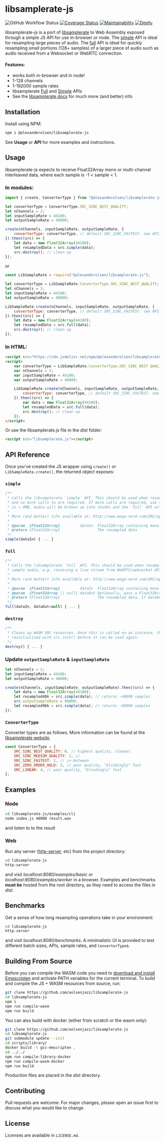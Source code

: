 # libsamplerate-js

![GitHub Workflow Status](https://img.shields.io/github/actions/workflow/status/aolsenjazz/libsamplerate-js/build.yml?branch=main) [![Coverage Status](https://coveralls.io/repos/github/aolsenjazz/libsamplerate-js/badge.svg?branch=main)](https://img.shields.io/coveralls/github/aolsenjazz/libsamplerate-js) [![Maintainability](https://api.codeclimate.com/v1/badges/61ceec2449f7ab6a5ca2/maintainability)](https://codeclimate.com/github/aolsenjazz/libsamplerate-js/maintainability) [![Depfu](https://badges.depfu.com/badges/fb337ab1dda45e0d1ad17ab8f8572445/overview.svg)](https://depfu.com/github/aolsenjazz/libsamplerate-js?project_id=21222)

libsamplerate-js is a port of [libsamplerate](http://www.mega-nerd.com/SRC/) to Web Assembly exposed through a simple JS API for use in-browser or node. The [simple](http://www.mega-nerd.com/SRC/api_simple.html) API is ideal for resampling large pieces of audio. The [full](http://www.mega-nerd.com/SRC/api_full.html) API is ideal for quickly resampling small portions (128+ samples) of a larger piece of audio such as audio received from a Websocket or WebRTC connection.

#### Features:

-   works both in-browser and in node!
-   1-128 channels
-   1-192000 sample rates
-   libsamplerate [Full](http://www.mega-nerd.com/SRC/api_full.html) and [Simple](http://www.mega-nerd.com/SRC/api_simple.html) APIs
-   See the [libsamplerate docs]() for much more (and better) info

## Installation

Install using NPM:

```bash
npm i @alexanderolsen/libsamplerate-js
```

See **Usage** or **API** for more examples and instructions.

## Usage

libsamplerate-js expects to receive Float32Array mono or multi-channel interleaved data, where each sample is -1 < sample < 1.

### In modules:

```javascript
import { create, ConverterType } from "@alexanderolsen/libsamplerate-js";

let converterType = ConverterType.SRC_SINC_BEST_QUALITY;
let nChannels = 2;
let inputSampleRate = 44100;
let outputSampleRate = 48000;

create(nChannels, inputSampleRate, outputSampleRate, {
    converterType: converterType, // default SRC_SINC_FASTEST. see API for more
}).then((src) => {
    let data = new Float32Array(44100);
    let resampledData = src.simple(data);
    src.destroy(); // clean up
});
```

or

```javascript
const LibSampleRate = require("@alexanderolsen/libsamplerate-js");

let converterType = LibSampleRate.ConverterType.SRC_SINC_BEST_QUALITY;
let nChannels = 2;
let inputSampleRate = 44100;
let outputSampleRate = 48000;

LibSampleRate.create(nChannels, inputSampleRate, outputSampleRate, {
    converterType: converterType, // default SRC_SINC_FASTEST. see API for more
}).then((src) => {
    let data = new Float32Array(44100);
    let resampledData = src.full(data);
    src.destroy(); // clean up
});
```

### In HTML:

```html
<script src="https://cdn.jsdelivr.net/npm/@alexanderolsen/libsamplerate-js"></script>
<script>
    var converterType = LibSampleRate.ConverterType.SRC_SINC_BEST_QUALITY;
    var nChannels = 2;
    var inputSampleRate = 44100;
    var outputSampleRate = 48000;

    LibSampleRate.create(nChannels, inputSampleRate, outputSampleRate, {
        converterType: converterType, // default SRC_SINC_FASTEST. see API for more
    }).then((src) => {
        var data = new Float32Array(44100);
        let resampledData = src.full(data);
        src.destroy(); // clean up
    });
</script>
```

Or use the libsamplerate.js file in the _dist_ folder:

```html
<script src="libsamplerate.js"></script>
```

## API Reference

Once you've created the JS wrapper using `create()` or `LibSampleRate.create()`, the returned object exposes:

### `simple`

```javascript
/**
 * Calls the libsamplerate `simple` API. This should be used when resampling one individual chunk of audio,
 * and no more calls to are required. If more calls are required, use the `full` API. If the array submitted
 * is > 4MB, audio will be broken up into chunks and the `full` API will be used
 *
 * More (and better) info available at: http://www.mega-nerd.com/SRC/api_simple.html
 *
 * @param  {Float32Array}         dataIn  Float32Array containing mono|interleaved audio data where -1 < dataIn[i] < 1
 * @return {Float32Array}                 The resampled data
 */
simple(dataIn) { ... }
```

### `full`

```javascript
/**
 * Calls the libsamplerate `full` API. This should be used when resampling several chunks of the
 * sample audio, e.g. receiving a live stream from WebRTC/websocket API.
 *
 * More (and better) info available at: http://www.mega-nerd.com/SRC/api_full.html
 *
 * @param  {Float32Array}         dataIn  Float32Array containing mono|interleaved audio data where -1 < dataIn[i] < 1
 * @param  {Float32Array || null} dataOut Optionally, pass a Float32Array to avoid allocating an extra array for every esampling operation
 * @return {Float32Array}                 The resampled data. If dataOut != null, dataOut is returned
 */
full(dataIn, dataOut=null) { ... }
```

### `destroy`

```javascript
/**
 * Cleans up WASM SRC resources. Once this is called on an instance, that instance must be
 * reinitialized with src.init() before it can be used again.
 */
destroy() { ... }
```

### Update `outputSampleRate` & `inputSampleRate`

```javascript
let nChannels = 2;
let inputSampleRate = 44100;
let outputSampleRate = 48000;

create(nChannels, inputSampleRate, outputSampleRate).then((src) => {
    let data = new Float32Array(44100);
    let resampled48k = src.simple(data); // returns ~48000 samples
    src.outputSampleRate = 96000;
    let resampled96k = src.simple(data); // returns ~96000 samples
});
```

### `ConverterType`

Converter types are as follows. More information can be found at the [libsamplerate website](http://www.mega-nerd.com/SRC/api_misc.html#Converters).

```javascript
const ConverterType = {
    SRC_SINC_BEST_QUALITY: 0, // highest quality, slowest
    SRC_SINC_MEDIUM_QUALITY: 1, //
    SRC_SINC_FASTEST: 2, // in-between
    SRC_ZERO_ORDER_HOLD: 3, // poor quality, "blindingly" fast
    SRC_LINEAR: 4, // poor quality, "blindingly" fast
};
```

## Examples

### Node

```bash
cd libsamplerate-js/examples/cli
node index.js 48000 result.wav
```

and listen to to the result

### Web

Run any server ([http-server](https://www.npmjs.com/package/http-server), etc) from the project directory:

```bash
cd libsamplerate-js
http-server
```

and visit _localhost:8080/examples/basic_ or _localhost:8080/examples/worker_ in a browser. Examples and benchmarks **must be** hosted from the root directory, as they need to access the files in _dist_.

## Benchmarks

Get a sense of how long resampling operations take in your environment:

```bash
cd libsamplerate-js
http-server
```

and visit _localhost:8080/benchmarks_. A minimalistic UI is provided to test different batch sizes, APIs, sample rates, and `ConverterType`s.

## Building From Source

Before you can compile the WASM code you need to [download and install Empscripten](https://emscripten.org/docs/getting_started/downloads.html) and activate PATH variables for the current terminal. To build and compile the JS + WASM resources from source, run:

```bash
git clone https://github.com/aolsenjazz/libsamplerate-js
cd libsamplerate-js
npm i
npm run compile-wasm
npm run build
```

You can also build with docker (either from scratch or the wasm only):

```bash
git clone https://github.com/aolsenjazz/libsamplerate-js
cd libsamplerate-js
git submodule update --init
cd scripts/library/
docker build -t gcc-emscripten .
cd ../../
npm run compile-library-docker
npm run compile-wasm-docker
npm run build
```

Production files are placed in the _dist_ directory.

## Contributing

Pull requests are welcome. For major changes, please open an issue first to discuss what you would like to change.

## License

Licenses are available in `LICENSE.md`.

